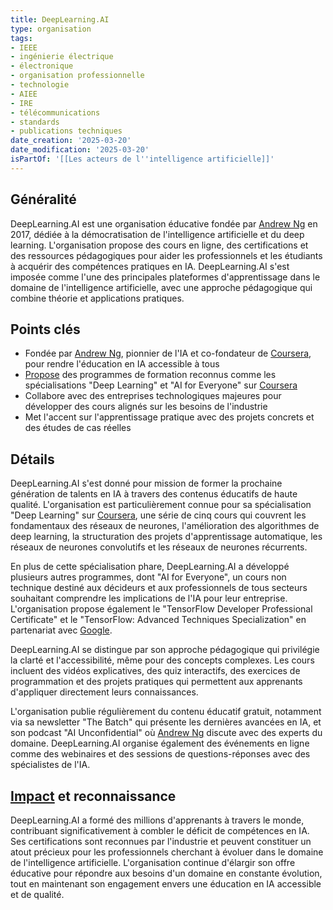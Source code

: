 ```yaml
---
title: DeepLearning.AI
type: organisation
tags:
- IEEE
- ingénierie électrique
- électronique
- organisation professionnelle
- technologie
- AIEE
- IRE
- télécommunications
- standards
- publications techniques
date_creation: '2025-03-20'
date_modification: '2025-03-20'
isPartOf: '[[Les acteurs de l''intelligence artificielle]]'
---
```

## Généralité

DeepLearning.AI est une organisation éducative fondée par [Andrew Ng](https://fr.wikipedia.org/wiki/Andrew_Ng) en 2017, dédiée à la démocratisation de l'intelligence artificielle et du deep learning. L'organisation propose des cours en ligne, des certifications et des ressources pédagogiques pour aider les professionnels et les étudiants à acquérir des compétences pratiques en IA. DeepLearning.AI s'est imposée comme l'une des principales plateformes d'apprentissage dans le domaine de l'intelligence artificielle, avec une approche pédagogique qui combine théorie et applications pratiques.

## Points clés

- Fondée par [Andrew Ng](https://fr.wikipedia.org/wiki/Andrew_Ng), pionnier de l'IA et co-fondateur de [Coursera](https://fr.wikipedia.org/wiki/Coursera), pour rendre l'éducation en IA accessible à tous
- [Propose](https://fr.wikipedia.org/wiki/Propose) des programmes de formation reconnus comme les spécialisations "Deep Learning" et "AI for Everyone" sur [Coursera](https://fr.wikipedia.org/wiki/Coursera)
- Collabore avec des entreprises technologiques majeures pour développer des cours alignés sur les besoins de l'industrie
- Met l'accent sur l'apprentissage pratique avec des projets concrets et des études de cas réelles

## Détails

DeepLearning.AI s'est donné pour mission de former la prochaine génération de talents en IA à travers des contenus éducatifs de haute qualité. L'organisation est particulièrement connue pour sa spécialisation "Deep Learning" sur [Coursera](https://fr.wikipedia.org/wiki/Coursera), une série de cinq cours qui couvrent les fondamentaux des réseaux de neurones, l'amélioration des algorithmes de deep learning, la structuration des projets d'apprentissage automatique, les réseaux de neurones convolutifs et les réseaux de neurones récurrents.

En plus de cette spécialisation phare, DeepLearning.AI a développé plusieurs autres programmes, dont "AI for Everyone", un cours non technique destiné aux décideurs et aux professionnels de tous secteurs souhaitant comprendre les implications de l'IA pour leur entreprise. L'organisation propose également le "TensorFlow Developer Professional Certificate" et le "TensorFlow: Advanced Techniques Specialization" en partenariat avec [Google](https://fr.wikipedia.org/wiki/Google).

DeepLearning.AI se distingue par son approche pédagogique qui privilégie la clarté et l'accessibilité, même pour des concepts complexes. Les cours incluent des vidéos explicatives, des quiz interactifs, des exercices de programmation et des projets pratiques qui permettent aux apprenants d'appliquer directement leurs connaissances.

L'organisation publie régulièrement du contenu éducatif gratuit, notamment via sa newsletter "The Batch" qui présente les dernières avancées en IA, et son podcast "AI Unconfidential" où [Andrew Ng](https://fr.wikipedia.org/wiki/Andrew_Ng) discute avec des experts du domaine. DeepLearning.AI organise également des événements en ligne comme des webinaires et des sessions de questions-réponses avec des spécialistes de l'IA.

## [Impact](https://fr.wikipedia.org/wiki/Impact) et reconnaissance

DeepLearning.AI a formé des millions d'apprenants à travers le monde, contribuant significativement à combler le déficit de compétences en IA. Ses certifications sont reconnues par l'industrie et peuvent constituer un atout précieux pour les professionnels cherchant à évoluer dans le domaine de l'intelligence artificielle. L'organisation continue d'élargir son offre éducative pour répondre aux besoins d'un domaine en constante évolution, tout en maintenant son engagement envers une éducation en IA accessible et de qualité.